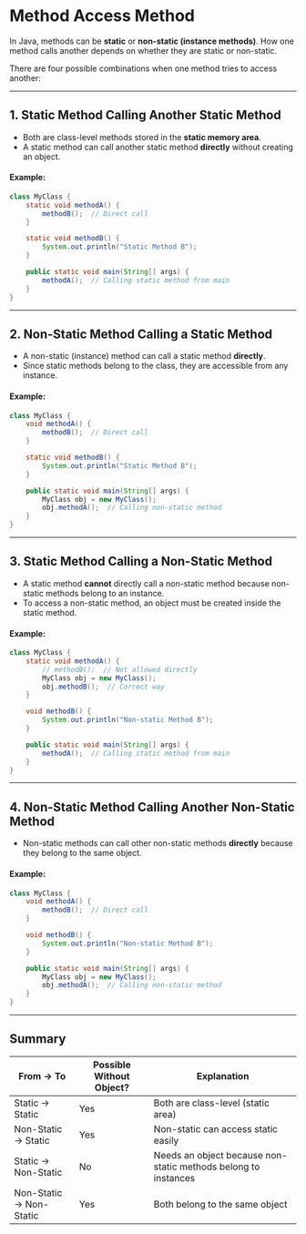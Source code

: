 

#  Method Access Method
In Java, methods can be **static** or **non-static (instance methods)**. How one method calls another depends on whether they are static or non-static.

There are four possible combinations when one method tries to access another:

---

## **1. Static Method Calling Another Static Method**
- Both are class-level methods stored in the **static memory area**.
- A static method can call another static method **directly** without creating an object.  
#### Example:
```java
class MyClass {
    static void methodA() {
        methodB();  // Direct call
    }

    static void methodB() {
        System.out.println("Static Method B");
    }

    public static void main(String[] args) {
        methodA();  // Calling static method from main
    }
}
```

---

## **2. Non-Static Method Calling a Static Method**
- A non-static (instance) method can call a static method **directly**.
- Since static methods belong to the class, they are accessible from any instance.  
#### Example:
```java
class MyClass {
    void methodA() {
        methodB();  // Direct call
    }

    static void methodB() {
        System.out.println("Static Method B");
    }

    public static void main(String[] args) {
        MyClass obj = new MyClass();
        obj.methodA();  // Calling non-static method
    }
}
```

---

## **3. Static Method Calling a Non-Static Method**
- A static method **cannot** directly call a non-static method because non-static methods belong to an instance.
- To access a non-static method, an object must be created inside the static method.  
#### Example:
```java
class MyClass {
    static void methodA() {
        // methodB();  // Not allowed directly
        MyClass obj = new MyClass();
        obj.methodB();  // Correct way
    }

    void methodB() {
        System.out.println("Non-static Method B");
    }

    public static void main(String[] args) {
        methodA();  // Calling static method from main
    }
}
```

---

## **4. Non-Static Method Calling Another Non-Static Method**
- Non-static methods can call other non-static methods **directly** because they belong to the same object.  
#### Example:
```java
class MyClass {
    void methodA() {
        methodB();  // Direct call
    }

    void methodB() {
        System.out.println("Non-static Method B");
    }

    public static void main(String[] args) {
        MyClass obj = new MyClass();
        obj.methodA();  // Calling non-static method
    }
}
```

---

## **Summary**
| From → To            | Possible Without Object? | Explanation                                |
|----------------------|--------------------------|--------------------------------------------|
| Static → Static      | Yes                      | Both are class-level (static area)         |
| Non-Static → Static  | Yes                      | Non-static can access static easily        |
| Static → Non-Static  | No                       | Needs an object because non-static methods belong to instances |
| Non-Static → Non-Static | Yes                   | Both belong to the same object             |

